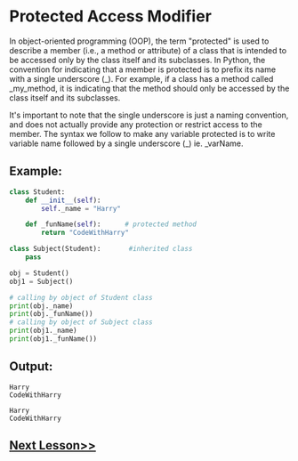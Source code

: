 # Protected Access Modifier  
In object-oriented programming (OOP), the term "protected" is used to describe a member (i.e., a method or attribute) of a class that is intended to be accessed only by the class itself and its subclasses. In Python, the convention for indicating that a member is protected is to prefix its name with a single underscore (_). For example, if a class has a method called _my_method, it is indicating that the method should only be accessed by the class itself and its subclasses.

It's important to note that the single underscore is just a naming convention, and does not actually provide any protection or restrict access to the member.
The syntax we follow to make any variable protected is to write variable name followed by a single underscore (_) ie. _varName.
## Example:
```python
class Student:
    def __init__(self):
        self._name = "Harry"

    def _funName(self):      # protected method
        return "CodeWithHarry"

class Subject(Student):       #inherited class
    pass

obj = Student()
obj1 = Subject()

# calling by object of Student class
print(obj._name)      
print(obj._funName())     
# calling by object of Subject class
print(obj1._name)    
print(obj1._funName()) 
```
## Output:
```
Harry
CodeWithHarry

Harry
CodeWithHarry
```
## [Next Lesson>>](https://github.com/Harshita1303/Python-CodewithHarry/blob/main/63-Day-63-Exercise-5-Solution/.tutorial/Tutorial.md)
